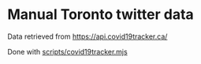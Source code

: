 # Manual Toronto twitter data

Data retrieved from https://api.covid19tracker.ca/

Done with [scripts/covid19tracker.mjs](../../scripts/covid19tracker.mjs)
